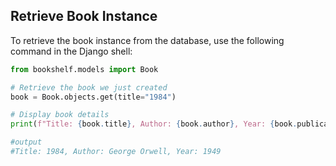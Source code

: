 ## **Retrieve Book Instance**

To retrieve the book instance from the database, use the following command in the Django shell:

```python
from bookshelf.models import Book

# Retrieve the book we just created
book = Book.objects.get(title="1984")

# Display book details
print(f"Title: {book.title}, Author: {book.author}, Year: {book.publication_year}")

#output
#Title: 1984, Author: George Orwell, Year: 1949
